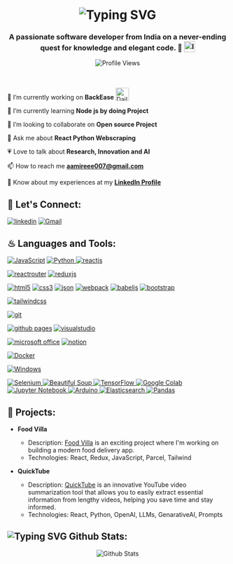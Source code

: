 <h1 align='center'>
<img src="https://readme-typing-svg.demolab.com?font=Fira+Code&weight=600&size=28&duration=4000&pause=1000&color=000000&center=true&vCenter=true&random=false&width=700&lines=%E2%9C%A8+Hey%2C+I'm+Aamir.+You+are+welcome!+%F0%9F%8E%86" alt="Typing SVG" />
</h1>

<h3 align='center'>
 A passionate software developer from India on a never-ending quest for knowledge and elegant code. 🚀 <img style="vertical-align: sub" src="https://static.vecteezy.com/system/resources/previews/011/571/519/original/circle-flag-of-india-free-png.png" alt="India Flag" width="25" />
</h3>

<div align='center'>
  <img src="https://komarev.com/ghpvc/?username=enam007&style=flat-square&color=blue" alt="Profile Views" />
</div>
<br/>
<!--<img src="./HeaderImage.png" alt="Front End Developer Banner" />-->
<br/>

🔭 I’m currently working on **BackEase** <img style="vertical-align: bottom" src="https://media.giphy.com/media/WUlplcMpOCEmTGBtBW/giphy.gif" alt="Daily Coding" width="30" />

🏫 I’m currently learning **Node js by doing Project**

🔎 I’m looking to collaborate on **Open source Project**

<!--💻 All of my projects are available at **[My Portfolio](https://chetannada.netlify.app/)**-->

<!--🌍 My Open Source Online Profile at **[BioDrop](https://www.biodrop.io/chetannada)**-->

💬 Ask me about **React Python Webscraping**

💗 Love to talk about **Research, Innovation and AI**

<!--## 💪 Passionate about Competitive Coding-->

<!--- Solved 300+ DSA Problems at **[LeetCode](https://leetcode.com/chetannada/)**-->
<!--- 5 🌟 in Problem solving at **[HackerRank](https://www.hackerrank.com/chetannada)**-->

<!--## 🏆 Achievement-->

<!--- 1.3k+ Stars 🌟🌟🌟🌟🌟 & 650+ Forks in **[Namaste-React](https://github.com/chetannada/Namaste-React)** Github Repository was **[Trending on Github Feb-2023](https://drive.google.com/file/d/1JsBAa-DXeGIvJ_xIaYjjZ5uc3z4XV8Tz/view)**-->
<!--- Dev Ranking (Purple Belt) at **[CodeGrepper](https://www.grepper.com/profile/chetan-nada)**-->
<!--- 85K+ Subscribers on Educational **[Youtube Channel](https://www.youtube.com/@ClickHow/about)**-->

📫 How to reach me **aamireee007@gmail.com**

📄 Know about my experiences at my **[LinkedIn Profile](https://www.linkedin.com/in/md-aamir-enam-0752b41a5)**

## 🔰 Let's Connect:

[![linkedin](https://img.shields.io/badge/LinkedIn-0077B5?style=for-the-badge&logo=linkedin&logoColor=white)](https://www.linkedin.com/in/md-aamir-enam-0752b41a5)
[![Gmail](https://img.shields.io/badge/Gmail-D14836?style=for-the-badge&logo=gmail&logoColor=white)](mailto:aamireee007@gmail.com)
<!--[![twitter](https://img.shields.io/badge/Twitter-1DA1F2?style=for-the-badge&logo=twitter&logoColor=white)](https://twitter.com/chetannada)-->
<!--[![discord](https://img.shields.io/badge/Discord-5865F2?style=for-the-badge&logo=discord&logoColor=white)](https://discordapp.com/users/916005177838956555)-->

<!--## ‍🎃 Coding Profile:-->

<!--[![leetcode](https://img.shields.io/badge/-LeetCode-FFA116?style=for-the-badge&logo=LeetCode&logoColor=black)](https://www.leetcode.com/chetannada)-->
<!--[![hackerrank](https://img.shields.io/badge/-Hackerrank-2EC866?style=for-the-badge&logo=HackerRank&logoColor=white)](https://www.hackerrank.com/chetannada)-->

## ♨ Languages and Tools:

[![JavaScript](https://img.shields.io/badge/JavaScript-323330?style=for-the-badge&logo=javascript&logoColor=F7DF1E)](https://developer.mozilla.org/en-US/docs/Web/JavaScript)
<a href="https://www.python.org" target="_blank" rel="noreferrer">
    <img src="https://img.shields.io/badge/Python-3776AB?style=for-the-badge&logo=python&logoColor=white" alt="Python" />
  </a>
[![reactjs](https://img.shields.io/badge/React-20232A?style=for-the-badge&logo=react&logoColor=61DAFB)](https://reactjs.org/)
<!--![React Native](https://img.shields.io/badge/react_native-%2320232a.svg?style=for-the-badge&logo=react&logoColor=%2361DAFB)-->
[![reactrouter](https://img.shields.io/badge/React_Router-CA4245?style=for-the-badge&logo=react-router&logoColor=white)](https://reactrouter.com/en/main)
[![reduxjs](https://img.shields.io/badge/Redux-593D88?style=for-the-badge&logo=redux&logoColor=white)](https://redux.js.org)
<!--[![jquery](https://img.shields.io/badge/jQuery-0769AD?style=for-the-badge&logo=jquery&logoColor=white)](https://jquery.com/)-->
<!--[![nodejs](https://img.shields.io/badge/Node.js-339933?style=for-the-badge&logo=nodedotjs&logoColor=white)](https://nodejs.org)-->
[![html5](https://img.shields.io/badge/HTML5-E34F26?style=for-the-badge&logo=html5&logoColor=white)](https://www.w3.org/html/)
[![css3](https://img.shields.io/badge/CSS3-1572B6?style=for-the-badge&logo=css3&logoColor=white)](https://www.w3schools.com/css/)
[![json](https://img.shields.io/badge/json-5E5C5C?style=for-the-badge&logo=json&logoColor=white)](https://www.json.org/)
[![webpack](https://img.shields.io/badge/Webpack-8DD6F9?style=for-the-badge&logo=Webpack&logoColor=white)](https://webpack.js.org)
[![babeljs](https://img.shields.io/badge/Babel-F9DC3E?style=for-the-badge&logo=babel&logoColor=white)](https://babeljs.io/)
[![bootstrap](https://img.shields.io/badge/Bootstrap-563D7C?style=for-the-badge&logo=bootstrap&logoColor=white)](https://getbootstrap.com)
<!--[![sass](https://img.shields.io/badge/Sass-CC6699?style=for-the-badge&logo=sass&logoColor=white)](https://sass-lang.com)-->
[![tailwindcss](https://img.shields.io/badge/Tailwind_CSS-38B2AC?style=for-the-badge&logo=tailwind-css&logoColor=white)](https://tailwindcss.com/)
<!--[![material ui](https://img.shields.io/badge/Material%20UI-007FFF?style=for-the-badge&logo=mui&logoColor=white)](https://mui.com/)-->
[![git](https://img.shields.io/badge/GIT-E44C30?style=for-the-badge&logo=git&logoColor=white)](https://git-scm.com/)
<!--[![canva](https://img.shields.io/badge/Canva-%2300C4CC.svg?&style=for-the-badge&logo=Canva&logoColor=white)](https://www.canva.com/)-->
<!--[![netlify](https://img.shields.io/badge/Netlify-00C7B7?style=for-the-badge&logo=netlify&logoColor=white)](https://www.netlify.com/)-->
<!--[![heroku](https://img.shields.io/badge/Heroku-430098?style=for-the-badge&logo=heroku&logoColor=white)](https://www.heroku.com/)-->
<!--[![Vercel](https://img.shields.io/badge/Vercel-000000?style=for-the-badge&logo=vercel&logoColor=white)](https://vercel.com/)-->
[![github pages](https://img.shields.io/badge/GitHub%20Pages-222222?style=for-the-badge&logo=GitHub%20Pages&logoColor=white)](https://pages.github.com/)
[![visualstudio](https://img.shields.io/badge/VSCode-0078D4?style=for-the-badge&logo=visual%20studio%20code&logoColor=white)](https://code.visualstudio.com/)
<!--[![adobe photoshop](https://img.shields.io/badge/Adobe%20Photoshop-31A8FF?style=for-the-badge&logo=Adobe%20Photoshop&logoColor=black)](https://www.adobe.com/in/products/photoshop.html)-->
[![microsoft office](https://img.shields.io/badge/Microsoft_Office-D83B01?style=for-the-badge&logo=microsoft-office&logoColor=white)](https://www.office.com/)
[![notion](https://img.shields.io/badge/Notion-000000?style=for-the-badge&logo=notion&logoColor=white)](https://www.notion.so/)
<!--[![Jira](https://img.shields.io/badge/jira-%230A0FFF.svg?style=for-the-badge&logo=jira&logoColor=white)](https://www.atlassian.com/software/jira)-->
<!--[![Figma](https://img.shields.io/badge/figma-%23F24E1E.svg?style=for-the-badge&logo=figma&logoColor=white)](https://www.figma.com/)-->
[![Docker](https://img.shields.io/badge/Docker-2CA5E0?style=for-the-badge&logo=docker&logoColor=white)](https://www.docker.com/)
<!--[![ChartJs](https://img.shields.io/badge/Chart.js-FF6384?style=for-the-badge&logo=chartdotjs&logoColor=white)](https://www.chartjs.org/)-->
[![Windows](https://img.shields.io/badge/Windows-0078D6?style=for-the-badge&logo=windows&logoColor=white)](https://www.microsoft.com/)
<!--[![Bitbucket](https://img.shields.io/badge/Bitbucket-0747a6?style=for-the-badge&logo=bitbucket&logoColor=white)](https://bitbucket.org/)-->

  <a href="https://www.selenium.dev" target="_blank" rel="noreferrer">
    <img src="https://img.shields.io/badge/Selenium-43B02A?style=for-the-badge&logo=selenium&logoColor=white" alt="Selenium" />
  </a>
  <a href="https://www.crummy.com/software/BeautifulSoup/" target="_blank" rel="noreferrer">
    <img src="https://img.shields.io/badge/Beautiful%20Soup-563D7C?style=for-the-badge&logo=beautifulsoup&logoColor=white" alt="Beautiful Soup" />
  </a>
  <a href="https://www.tensorflow.org" target="_blank" rel="noreferrer">
    <img src="https://img.shields.io/badge/TensorFlow-FF6F00?style=for-the-badge&logo=tensorflow&logoColor=white" alt="TensorFlow" />
  </a>
  <a href="https://colab.research.google.com/" target="_blank" rel="noreferrer">
    <img src="https://img.shields.io/badge/Google%20Colab-F9AB00?style=for-the-badge&logo=googlecolab&logoColor=white" alt="Google Colab" />
  </a>
  <a href="https://jupyter.org/" target="_blank" rel="noreferrer">
    <img src="https://img.shields.io/badge/Jupyter%20Notebook-F37626?style=for-the-badge&logo=jupyter&logoColor=white" alt="Jupyter Notebook" />
  </a>
  <a href="https://www.arduino.cc/" target="_blank" rel="noreferrer">
    <img src="https://img.shields.io/badge/Arduino-00979D?style=for-the-badge&logo=arduino&logoColor=white" alt="Arduino" />
  </a>
  <a href="https://www.elastic.co" target="_blank" rel="noreferrer">
    <img src="https://img.shields.io/badge/Elasticsearch-005571?style=for-the-badge&logo=elasticsearch&logoColor=white" alt="Elasticsearch" />
  </a>
  <a href="https://pandas.pydata.org/" target="_blank" rel="noreferrer">
    <img src="https://img.shields.io/badge/Pandas-150458?style=for-the-badge&logo=pandas&logoColor=white" alt="Pandas" />
  </a>

  ## 🚀 Projects:

- **Food Villa**
  - Description: [Food Villa](https://github.com/enam007/FoodVilla) is an exciting project where I'm working on building a modern food delivery app.
  - Technologies: React, Redux, JavaScript, Parcel, Tailwind


- **QuickTube**
  - Description: [QuickTube](https://github.com/enam007/QuickTube) is an innovative YouTube video summarization tool that allows you to easily extract essential 
      information from lengthy videos, helping you save time and stay informed.
  - Technologies: React, Python, OpenAI, LLMs, GenarativeAI, Prompts

<!--## 🏆 Trophies:-->

<!--<a href="https://github.com/ryo-ma/github-profile-trophy"></a>-->
<!--<img width="98%" alt="Trophy" src="https://github-profile-trophy.vercel.app/?username=chetannada&row=4&theme=onedark&no-frame=true" />-->

<!--## <img style="vertical-align: sub" src="https://readme-typing-svg.demolab.com?font=Fira+Code&duration=1000&pause=50&center=true&vCenter=true&random=false&width=30&height=22&lines=%F0%9F%92%96" alt="Typing SVG" /> Popular Repository:-->

<!--<div align="center"><a href="https://github.com/chetannada/Namaste-React">-->
<!--  <img align="center" src="https://github-readme-stats.vercel.app/api/pin/?username=chetannada&repo=Namaste-React&cache_seconds=86400&theme=radical" alt="Namaste React Repository" />-->
<!--</a></div>-->

## <img src="https://readme-typing-svg.demolab.com?font=Fira+Code&duration=1000&pause=50&center=true&vCenter=true&random=false&width=30&height=24&lines=%F0%9F%92%AB" alt="Typing SVG" /> Github Stats:

<div align="center"><img src="https://github-readme-stats-mu-dusky.vercel.app/api?username=enam007&show_icons=true&theme=radical&count_private=true&include_all_commits=true"&custom_title="My Stats" align = "center" alt="Github Stats" /></div>
